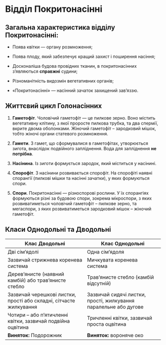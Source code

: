 # Відділ Покритонасінні

## Загальна характеристика відділу Покритонасінні:

-   Поява квітки — органу розмноження;

-   Поява плоду, який забезпечує кращий захист і поширення насіння;

-   Досконаліша будова провідних тканин, в покритонасінних з’являються **справжні** судини;

-   Різноманітність видозмін вегетативних органів;

-   «Покритонасінні» — насінний зачаток захищений зав’яззю.

## Життєвий цикл Голонасінних

1.  **Гаметофіт**. Чоловічий гаметофіт — це пилкове зерно. Воно містить вегетативну клітину, з якої проросте пилкова трубка, та два спермії, вкрите двома оболонками. Жіночий гаметофіт – зародковий мішок, тобто жіночі органи статевого розмноження.

2.  **Гамети**. З гамет, що сформувалися в гаметофітах, утворюється <span class="p1">зигота</span>, внаслідок <span class="p1">подвійного</span> запліднення. Вода для запліднення **не потрібна**.

3.  **Насінина**. Із зиготи формується зародок, який міститься у насінині.

4.  **Спорофіт**. З насінини розвивається <span class="p1">спорофіт</span>. На спорофіті наявні спорангії (пилкові мішки та насінні зачатки), у яких формуються <span class="p1">спори</span>.

5.  **Спори**. Покритонасінні — різноспорові рослини. У їх спорангіях формуються різні за будовою спори, зокрема <span class="p1">мікроспори</span>, з яких розвиватиметься чоловічий гаметофіт – пилкове зерно, та мегаспори, з яких розвиватиметься зародковий мішок – жіночий гаметофіт.

## Класи Однодольні та Дводольні
|Клас Дводольнi | Клас Однодольнi|
| -- | -- |
| Дві сім’ядолі | Одна сім’ядоля | 
| Зазвичай стрижнева коренева система | Мичкувата коренева система |
| Дерев’янисте (наявний <span class="p1">камбій</span>) або трав’янисте стебло | Трав’янисте стебло (камбій відсутній) |
| Зазвичай черешкові листки, прості або складні, <span class="p1">сітчасте жилкування</span> | Зазвичай сидячі листки, прості, <span class="p1">жилкування паралельне</span> або <span class="p1">дугове</span> |
| Чотири – або п’ятичленні квітки, зазвичай подвійна оцвітина | Тричленні квітки, зазвичай проста оцвітина |
| **Виняток:** Подорожник | **Виняток:** вороняче око |
